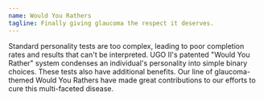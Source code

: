 ```yaml
---
name: Would You Rathers
tagline: Finally giving glaucoma the respect it deserves.
---
```


Standard personality tests are too complex, leading to poor completion rates and results that can't be interpreted. UGO II's patented "Would You Rather" system condenses an individual's personality into simple binary choices. These tests also have additional benefits. Our line of glaucoma-themed Would You Rathers have made great contributions to our efforts to cure this multi-faceted disease.
